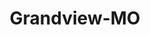 ---
title: Grandview-MO
slug: grandview-mo
f_state:
- cms/state/missouri.md
f_locations:
- cms/payday-loan/advance-america-2019.md
- cms/payday-loan/advance-america-2040.md
- cms/payday-loan/advance-america-2987.md
- cms/payday-loan/cash-now-inc-8133.md
- cms/payday-loan/cash-now-llc-8137.md
- cms/payday-loan/check-into-cash-12178.md
- cms/payday-loan/check-into-cash-of-missouri-13462.md
- cms/payday-loan/grandview-loan-laundry-llc-19162.md
- cms/payday-loan/national-cash-advance-22538.md
- cms/payday-loan/quik-cash-25407.md
updated-on: '2024-05-30T13:41:28.615Z'
created-on: '2024-05-30T13:41:28.615Z'
published-on: '2024-05-30T13:54:32.469Z'
f_city: Grandview
layout: '[city].html'
tags: city
---